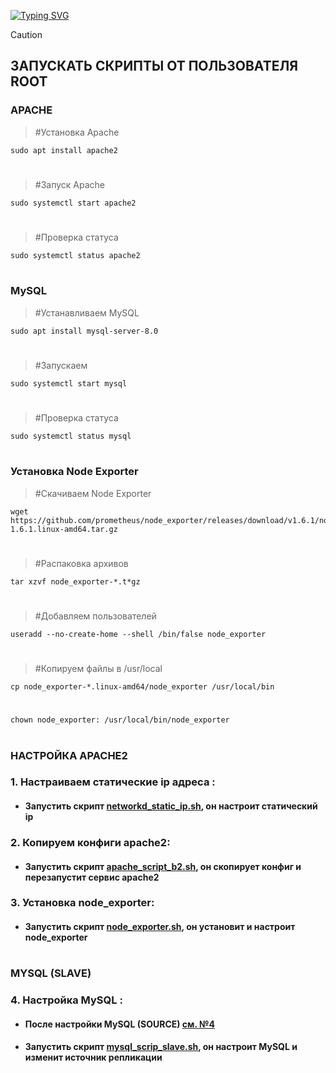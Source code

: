  <!---Пример кода-->
[![Typing SVG](https://readme-typing-svg.herokuapp.com?color=%2336BCF7&lines=Computer+science+student)](https://git.io/typing-svg)

> [!CAUTION] 
> ## ЗАПУСКАТЬ СКРИПТЫ ОТ ПОЛЬЗОВАТЕЛЯ ROOT

### APACHE

   > #Установка Apache
    
    sudo apt install apache2
#
   > #Запуск Apache
   
    sudo systemctl start apache2
#
   > #Проверка статуса

    sudo systemctl status apache2
#

### MySQL

   > #Устанавливаем MySQL

    sudo apt install mysql-server-8.0
#
   > #Запускаем
    
    sudo systemctl start mysql
#
   > #Проверка статуса

    sudo systemctl status mysql
#

 ### Установка Node Exporter

   > #Скачиваем Node Exporter

    wget https://github.com/prometheus/node_exporter/releases/download/v1.6.1/node_exporter-1.6.1.linux-amd64.tar.gz
#
   > #Распаковка архивов
 
    tar xzvf node_exporter-*.t*gz
#
   > #Добавляем пользователей
   
    useradd --no-create-home --shell /bin/false node_exporter
#

   > #Копируем файлы в /usr/local

    cp node_exporter-*.linux-amd64/node_exporter /usr/local/bin
#    
    chown node_exporter: /usr/local/bin/node_exporter
#
    
### НАСТРОЙКА APACHE2

### 1. Настраиваем статические ip адреса :
   
* #### Запустить скрипт [networkd_static_ip.sh](https://github.com/rashenko/backend2-git/blob/main/networkd_static_ip.sh), он настроит статический ip

### 2. Копируем конфиги apache2:
   
* #### Запустить скрипт [apache_script_b2.sh](https://github.com/rashenko/backend2-git/blob/main/apache_script_b2.sh), он скопирует конфиг и перезапустит сервис apache2

### 3. Установка node_exporter:
   
* #### Запустить скрипт [node_exporter.sh](https://github.com/rashenko/backend2-git/blob/main/node_exporter.sh), он установит и настроит node_exporter
#

### MYSQL (SLAVE)

### 4. Настройка MySQL :

* #### После настройки MySQL (SOURCE) [см. №4](https://github.com/rashenko/backend1-git/blob/main/README.md)
  
* #### Запустить скрипт [mysql_scrip_slave.sh](https://github.com/rashenko/backend2-git/blob/main/mysql_scrip_slave.sh), он настроит MySQL и изменит источник репликации
